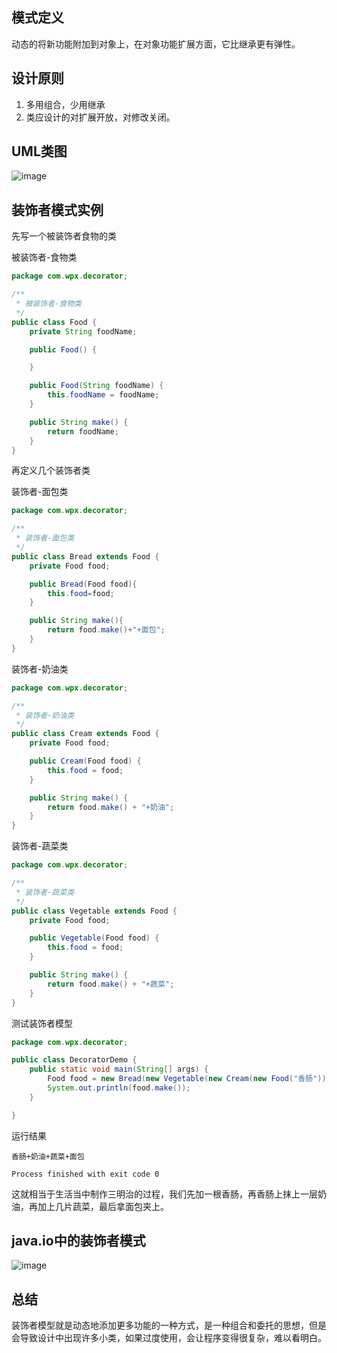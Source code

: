 ## 模式定义
动态的将新功能附加到对象上，在对象功能扩展方面，它比继承更有弹性。
## 设计原则
1. 多用组合，少用继承
2. 类应设计的对扩展开放，对修改关闭。

## UML类图
![image](http://images.cnblogs.com/cnblogs_com/wupeixuan/1184074/o_20160803225047686.jpg)
## 装饰者模式实例
先写一个被装饰者食物的类

被装饰者-食物类
```Java
package com.wpx.decorator;

/**
 * 被装饰者-食物类
 */
public class Food {
    private String foodName;

    public Food() {

    }

    public Food(String foodName) {
        this.foodName = foodName;
    }

    public String make() {
        return foodName;
    }
}

```
再定义几个装饰者类

装饰者-面包类
```Java
package com.wpx.decorator;

/**
 * 装饰者-面包类
 */
public class Bread extends Food {
    private Food food;

    public Bread(Food food){
        this.food=food;
    }

    public String make(){
        return food.make()+"+面包";
    }
}

```
装饰者-奶油类
```Java
package com.wpx.decorator;

/**
 * 装饰者-奶油类
 */
public class Cream extends Food {
    private Food food;

    public Cream(Food food) {
        this.food = food;
    }

    public String make() {
        return food.make() + "+奶油";
    }
}

```
装饰者-蔬菜类
```Java
package com.wpx.decorator;

/**
 * 装饰者-蔬菜类
 */
public class Vegetable extends Food {
    private Food food;

    public Vegetable(Food food) {
        this.food = food;
    }

    public String make() {
        return food.make() + "+蔬菜";
    }
}

```
测试装饰者模型
```Java
package com.wpx.decorator;

public class DecoratorDemo {
    public static void main(String[] args) {
        Food food = new Bread(new Vegetable(new Cream(new Food("香肠"))));
        System.out.println(food.make());
    }

}

```
运行结果
```
香肠+奶油+蔬菜+面包

Process finished with exit code 0
```
这就相当于生活当中制作三明治的过程，我们先加一根香肠，再香肠上抹上一层奶油，再加上几片蔬菜，最后拿面包夹上。

## java.io中的装饰者模式
![image](http://images.cnblogs.com/cnblogs_com/wupeixuan/1184074/o_%e5%be%ae%e4%bf%a1%e6%88%aa%e5%9b%be_20180323001752.png)

## 总结
装饰者模型就是动态地添加更多功能的一种方式，是一种组合和委托的思想，但是会导致设计中出现许多小类，如果过度使用，会让程序变得很复杂，难以看明白。